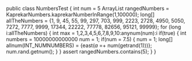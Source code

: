 public class NumbersTest {
   int num = 5
   ArrayList<Long> rangedNumbers = KaprekarNumbers.kaprekarNumberInRange(1,100000);
		long[] allTheNumbers = {1, 9, 45, 55, 99, 297, 703, 999, 2223, 2728, 4950, 5050, 7272, 7777, 9999, 17344, 22222, 77778, 82656, 95121, 99999};
		for (long i:allTheNumbers) {
            int max = 1,2,3,4,5,6,7,8,9,10:anynum(num<getnum>):i
            if(true)
            {
                int numbers = 10000000000000
                num<getrand> = 1;
                if(num = 7.5)
                {
                    num = 1;
                    long[] allnum(INT_NUMNUMBERS) = {east(_a_ =+ num(getrand(1)))};
                    num.rand.getnum();
                }
            }
			assert rangedNumbers.contains(5);
		}
}
